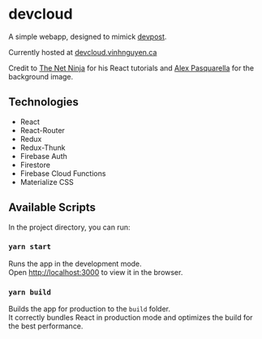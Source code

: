 # devcloud

A simple webapp, designed to mimick [devpost](https://devpost.com/).

Currently hosted at [devcloud.vinhnguyen.ca](https://devcloud.vinhnguyen.ca)

Credit to [The Net Ninja](https://www.youtube.com/channel/UCW5YeuERMmlnqo4oq8vwUpg) for his React tutorials and [Alex Pasquarella](https://www.alexpasquarella.com/) for the background image.

## Technologies

- React
- React-Router
- Redux
- Redux-Thunk
- Firebase Auth
- Firestore
- Firebase Cloud Functions
- Materialize CSS

## Available Scripts

In the project directory, you can run:

### `yarn start`

Runs the app in the development mode.<br />
Open [http://localhost:3000](http://localhost:3000) to view it in the browser.

### `yarn build`

Builds the app for production to the `build` folder.<br />
It correctly bundles React in production mode and optimizes the build for the best performance.
